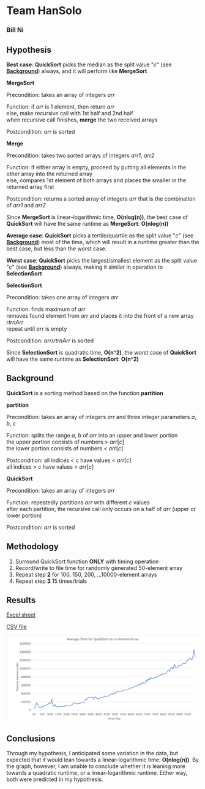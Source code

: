 # Team HanSolo
### Bill Ni
 

## Hypothesis

**Best case**: **QuickSort** picks the median as the split value "*c*" (see [**Background**](https://github.com/bnidevs/HanSolo#background)) always, and it will perform like **MergeSort**

**MergeSort**

Precondition: takes an array of integers *arr*

Function: if *arr* is 1 element, then return *arr*  
			else, make recursive call with 1st half and 2nd half  
				when recursive call finishes, **merge** the two received arrays

Postcondition: *arr* is sorted

**Merge**

Precondition: takes two sorted arrays of integers *arr1*, *arr2*

Function: if either array is empty, proceed by putting all elements in the other array into the returned array  
			else, compares 1st element of both arrays and places the smaller in the returned array first

Postcondition: returns a sorted array of integers *arr* that is the combination of *arr1* and *arr2*

Since **MergeSort** is linear-logarithmic time, **O(nlog(n))**, the best case of **QuickSort** will have the same runtime as **MergeSort**: **O(nlog(n))**

**Average case**: **QuickSort** picks a tertile/quartile as the split value "*c*" (see [**Background**](https://github.com/bnidevs/HanSolo#background)) most of the time, which will result in a runtime greater than the best case, but less than the worst case.

**Worst case**: **QuickSort** picks the largest/smallest element as the split value "*c*" (see [**Background**](https://github.com/bnidevs/HanSolo#background)) always, making it similar in operation to **SelectionSort**

**SelectionSort**

Precondition: takes one array of integers *arr*

Function: finds maximum of *arr*  
			removes found element from *arr* and places it into the front of a new array *rtrnArr*  
			repeat until *arr* is empty

Postcondition: *arr*/*rtrnArr* is sorted

Since **SelectionSort** is quadratic time, **O(n^2)**, the worst case of **QuickSort** will have the same runtime as **SelectionSort**: **O(n^2)**

## Background
**QuickSort** is a sorting method based on the function **partition**
 
**partition**
 
Precondition: takes an array of integers *arr* and three integer parameters *a*, *b*, *c*
 
Function: splits the range *a*, *b* of *arr* into an upper and lower portion  
			the upper portion consists of numbers > *arr*[*c*]  
			the lower portion consists of numbers < *arr*[*c*]
 
Postcondition: all indices < *c* have values < *arr*[*c*]  
				all indices > *c* have values > *arr*[*c*]
  
**QuickSort**

Precondition: takes an array of integers *arr*

Function: repeatedly partitions *arr* with different *c* values  
			after each partition, the recursive call only occurs on a half of *arr* (upper or lower portion)

Postcondition: *arr* is sorted
 
## Methodology
1. Surround QuickSort function **ONLY** with timing operation
2. Record/write to file time for randomly generated 50-element array
3. Repeat step **2** for 100, 150, 200, ...10000-element arrays
4. Repeat step **3** 15 times/trials

## Results

[Excel sheet](https://github.com/bnidevs/HanSolo/blob/master/QuickSortTimeData.xlsx)

[CSV file](https://github.com/bnidevs/HanSolo/blob/master/rawData.csv)

![alt text][graph]

[graph]: https://raw.githubusercontent.com/bnidevs/HanSolo/master/avgTimeGraph.png
 
## Conclusions

Through my hypothesis, I anticipated some variation in the data, but expected that it would lean towards a linear-logarithmic time: **O(nlog(n))**. By the graph, however, I am unable to conclude whether it is leaning more towards a quadratic runtime, or a linear-logarithmic runtime. Either way, both were predicted in my hypothesis.